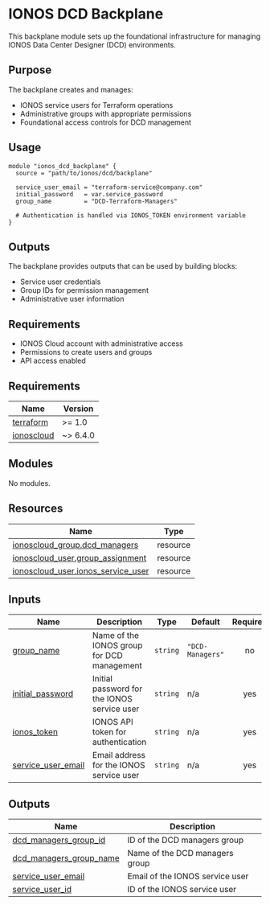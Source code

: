 # IONOS DCD Backplane

This backplane module sets up the foundational infrastructure for managing IONOS Data Center Designer (DCD) environments.

## Purpose

The backplane creates and manages:
- IONOS service users for Terraform operations
- Administrative groups with appropriate permissions
- Foundational access controls for DCD management

## Usage

```hcl
module "ionos_dcd_backplane" {
  source = "path/to/ionos/dcd/backplane"

  service_user_email = "terraform-service@company.com"
  initial_password   = var.service_password
  group_name         = "DCD-Terraform-Managers"

  # Authentication is handled via IONOS_TOKEN environment variable
}
```

## Outputs

The backplane provides outputs that can be used by building blocks:
- Service user credentials
- Group IDs for permission management
- Administrative user information

## Requirements

- IONOS Cloud account with administrative access
- Permissions to create users and groups
- API access enabled
<!-- BEGIN_TF_DOCS -->
## Requirements

| Name | Version |
|------|---------|
| <a name="requirement_terraform"></a> [terraform](#requirement\_terraform) | >= 1.0 |
| <a name="requirement_ionoscloud"></a> [ionoscloud](#requirement\_ionoscloud) | ~> 6.4.0 |

## Modules

No modules.

## Resources

| Name | Type |
|------|------|
| [ionoscloud_group.dcd_managers](https://registry.terraform.io/providers/ionos-cloud/ionoscloud/latest/docs/resources/group) | resource |
| [ionoscloud_user.group_assignment](https://registry.terraform.io/providers/ionos-cloud/ionoscloud/latest/docs/resources/user) | resource |
| [ionoscloud_user.ionos_service_user](https://registry.terraform.io/providers/ionos-cloud/ionoscloud/latest/docs/resources/user) | resource |

## Inputs

| Name | Description | Type | Default | Required |
|------|-------------|------|---------|:--------:|
| <a name="input_group_name"></a> [group\_name](#input\_group\_name) | Name of the IONOS group for DCD management | `string` | `"DCD-Managers"` | no |
| <a name="input_initial_password"></a> [initial\_password](#input\_initial\_password) | Initial password for the IONOS service user | `string` | n/a | yes |
| <a name="input_ionos_token"></a> [ionos\_token](#input\_ionos\_token) | IONOS API token for authentication | `string` | n/a | yes |
| <a name="input_service_user_email"></a> [service\_user\_email](#input\_service\_user\_email) | Email address for the IONOS service user | `string` | n/a | yes |

## Outputs

| Name | Description |
|------|-------------|
| <a name="output_dcd_managers_group_id"></a> [dcd\_managers\_group\_id](#output\_dcd\_managers\_group\_id) | ID of the DCD managers group |
| <a name="output_dcd_managers_group_name"></a> [dcd\_managers\_group\_name](#output\_dcd\_managers\_group\_name) | Name of the DCD managers group |
| <a name="output_service_user_email"></a> [service\_user\_email](#output\_service\_user\_email) | Email of the IONOS service user |
| <a name="output_service_user_id"></a> [service\_user\_id](#output\_service\_user\_id) | ID of the IONOS service user |
<!-- END_TF_DOCS -->